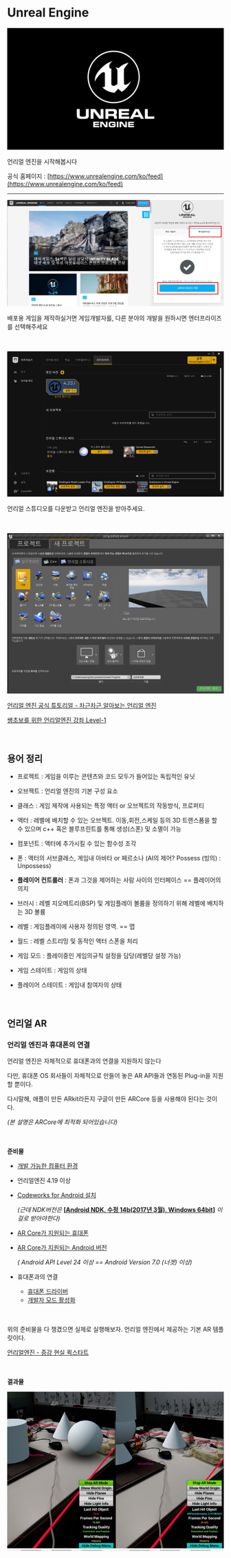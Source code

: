 # Unreal Engine

![image](logo.jpg)

언리얼 엔진을 시작해봅시다

공식 홈페이지 : [https://www.unrealengine.com/ko/feed](https://www.unrealengine.com/ko/feed)  

------

<img src="01.png" alt="image" style="zoom:60%;" />

배포용 게임을 제작하실거면 게임개발자를, 다른 분야의 개발을 원하시면 엔터프라이즈를 선택해주세요

　  

![image](02.png)

언리얼 스튜디오를 다운받고 언리얼 엔진을 받아주세요.

　  

![image](03.png)

[언리얼 엔진 공식 튜토리얼 - 차근차근 알아보는 언리얼 엔진]( https://www.youtube.com/watch?v=sYqbaAhdTzk&list=PLkHDai4yit5Xm9912XjC6c4TCuI3IX-Mh )

[쌩초보를 위한 언리얼엔진 강좌 Level-1]( https://www.youtube.com/watch?v=7JtsGIjK0hM&list=PLtmQsn29mAv-PqbRIUKiRrDYSuXtOHb6S )  

　  

## 용어 정리

* 프로젝트 : 게임을 이루는 콘텐츠와 코드 모두가 들어있는 독립적인 유닛

* 오브젝트 : 언리얼 엔진의 기본 구성 요소

* 클래스 : 게임 제작에 사용되는 특정 액터 or 오브젝트의 작동방식, 프로퍼티

* 액터 : 레벨에 배치할 수 있는 오브젝트. 이동,회전,스케일 등의 3D 트랜스폼을 할 수 있으며 c++ 혹은 블루프린트를 통해 생성(스폰) 및 소멸이 가능

* 컴포넌트 : 액터에 추가시킬 수 있는 함수성 조각

* 폰 : 액터의 서브클래스, 게임내 아바타 or 페르소나 (AI의 제어? Possess (빙의) : Unpossess)

* **플레이어 컨트롤러** : 폰과 그것을 제어하는 사람 사이의 인터페이스 == 플레이어의 의지

* 브러시 : 레벨 지오메트리(BSP) 및 게임플레이 볼륨을 정의하기 위해 레벨에 배치하는 3D 볼륨

* 레벨 : 게임플레이에 사용자 정의된 영역. == 맵

* 월드 : 레벨 스트리밍 및 동적인 액터 스폰을 처리

* 게임 모드 : 플레이중인 게임의규칙 설정을 담당(레벨당 설정 가능)

* 게임 스테이트 : 게임의 상태

* 플레이어 스테이트 : 게임내 참여자의 상태

　  
 

## 언리얼 AR

### 언리얼 엔진과 휴대폰의 연결

언리얼 엔진은 자체적으로 휴대폰과의 연결을 지원하지 않는다

다만, 휴대폰 OS 회사들이 자체적으로 만들어 놓은 AR API들과 연동된 Plug-in을 지원할 뿐이다.

다시말해, 애플이 만든 ARkit라든지 구글이 만든 ARCore 등을 사용해야 된다는 것이다.

*(본 설명은 ARCore에 최적화 되어있습니다)*

　  

**준비물**

- [개발 가능한 컴퓨터 환경](https://docs.unrealengine.com/ko/GettingStarted/RecommendedSpecifications/index.html)

- 언리얼엔진 4.19 이상

- [Codeworks for Android 설치](https://developer.nvidia.com/codeworks-android)

  *(근데 NDK버전은* **[[Android NDK, 수정 14b(2017년 3월), Windows 64bit\]](https://developer.android.com/ndk/downloads/older_releases.html)** *이걸로 받아야한다)*

- [AR Core가 지원되는 휴대폰](https://developers.google.com/ar/discover/supported-devices)

- [AR Core가 지원되는 Android 버전](https://kwon8999.tistory.com/entry/안드로이드-SDK-번호와-버전-정리)

  *( Android API Level 24 이상 == Android Version 7.0 (너겟) 이상)*

- 휴대폰과의 연결

  - [휴대폰 드라이버](https://developer.android.com/studio/run/oem-usb#Drivers)
  - [개발자 모드 활성화](https://docs.unrealengine.com/ko/Platforms/Mobile/Android/SettingAndroidDeviceDevelopment/index.html)

　  

위의 준비물을 다 챙겼으면 실제로 실행해보자. 언리얼 엔진에서 제공하는 기본 AR 템플릿이다.

[언리얼엔진 - 증강 현실 퀵스타트]( https://docs.unrealengine.com/ko/Platforms/AR/HandheldAR/ARQuickStart/index.html )  

　  

**결과물**

<img src="AR1.png" alt="image" style="zoom:60%;" />

